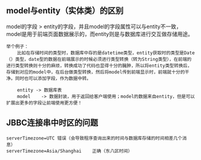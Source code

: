 ## model与entity（实体类）的区别
model的字段 > entity的字段，并且model的字段属性可以与entity不一致，model是用于前端页面数据展示的，而entity则是与数据库进行交互做存储用途。

	举个例子：
		比如在存储时间的类型时，数据库中存的是datetime类型，entity获取时的类型是Date（）类型，date型的数据在前端展示的时候必须进行类型转换（转为String类型），在前端的进行类型转换则十分的麻烦，转换成功了代码也显得十分的臃肿，所以将entity类型转换后，存储到对应的model中，在后台做类型转换，然后将model传到前端显示时，前端就十分的干净。同时也可以添加字段，作为数据中转。
		
		entity -> 数据库表
		model 	 -> 数据封装，用于返回给客户端使用；model的数据来自entity，但是可以扩展出更多的字段让前端使用更方便！
		
		
## JBBC连接串中时区的问题
	serverTimezone=UTC 错误（会导致程序查询出来的时间与数据库存储的时间相差几个消息）
	serverTimezone=Asia/Shanghai	正确（东八区时间）
	

